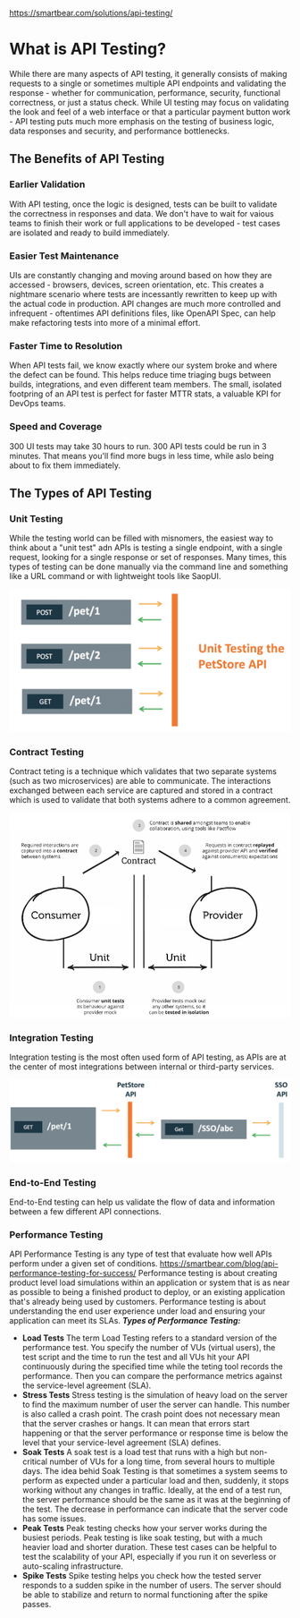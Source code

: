 https://smartbear.com/solutions/api-testing/

# What is API Testing?

While there are many aspects of API testing, it generally consists of making requests to a single or sometimes multiple API endpoints and validating the response - whether for communication, performance, security, functional correctness, or just a status check. While UI testing may focus on validating the look and feel of a web interface or that a particular payment button work - API testing puts much more emphasis on the testing of business logic, data responses and security, and performance bottlenecks.

## The Benefits of API Testing

### Earlier Validation
With API testing, once the logic is designed, tests can be built to validate the correctness in responses and data. We don't have to wait for vaious teams to finish their work or full applications to be developed - test cases are isolated and ready to build immediately.

### Easier Test Maintenance
UIs are constantly changing and moving around based on how they are accessed - browsers, devices, screen orientation, etc. This creates a nightmare scenario where tests are incessantly rewritten to keep up with the actual code in production. API changes are much more controlled and infrequent - oftentimes API definitions files, like OpenAPI Spec, can help make refactoring tests into more of a minimal effort.

### Faster Time to Resolution
When API tests fail, we know exactly where our system broke and where the defect can be found. This helps reduce time triaging bugs between builds, integrations, and even different team members. The small, isolated footpring of an API test is perfect for faster MTTR stats, a valuable KPI for DevOps teams.

### Speed and Coverage
300 UI tests may take 30 hours to run. 300 API tests could be run in 3 minutes. That means you'll find more bugs in less time, while aslo being about to fix them immediately.


## The Types of API Testing

### Unit Testing
While the testing world can be filled with misnomers, the easiest way to think about a "unit test" adn APIs is testing a single endpoint, with a single request, looking for a single response or set of responses. Many times, this types of testing can be done manually via the command line and something like a URL command or with lightweight tools like SaopUI.

![API unit testing](../00_resources/01_img/API_unit-testing.png)

### Contract Testing
Contract teting is a technique which validates that two separate systems (such as two microservices) are able to communicate. The interactions exchanged between each service are captured and stored in a contract which is used to validate that both systems adhere to a common agreement.

![API contract testing](../00_resources/01_img/API_contract-testing.png)

### Integration Testing
Integration testing is the most often used form of API testing, as APIs are at the center of most integrations between internal or third-party services.

![API integration testing](../00_resources/01_img/API_integration-testing.png)

### End-to-End Testing
End-to-End testing can help us validate the flow of data and information between a few different API connections.

### Performance Testing
API Performance Testing is any type of test that evaluate how well APIs perform under a given set of conditions.
https://smartbear.com/blog/api-performance-testing-for-success/
Performance testing is about creating product level load simulations within an application or system that is as near as possible to being a finished product to deploy, or an existing application that's already being used by customers.
Performance testing is about understanding the end user experience under load and ensuring your application can meet its SLAs.
***Types of Performance Testing:***
- **Load Tests**
The term Load Testing refers to a standard version of the performance test. You specify the number of VUs (virtual users), the test script and the time to run the test and all VUs hit your API continuously during the specified time while the teting tool records the performance. Then you can compare the performance metrics against the service-level agreement (SLA).
- **Stress Tests**
Stress testing is the simulation of heavy load on the server to find the maximum number of user the server can handle. This number is also called a crash point. The crash point does not necessary mean that the server crashes or hangs. It can mean that errors start happening or that the server performance or response time is below the level that your service-level agreement (SLA) defines.
- **Soak Tests**
A soak test is a load test that runs with a high but non-critical number of VUs for a long time, from several hours to multiple days. The idea behid Soak Testing is that sometimes a system seems to perform as expected under a particular load and then, suddenly, it stops working without any changes in traffic. Ideally, at the end of a test run, the server performance should be the same as it was at the beginning of the test. The decrease in performance can indicate that the server code has some issues.
- **Peak Tests**
Peak testing checks how your server works during the busiest periods. Peak testing is like soak testing, but with a much heavier load and shorter duration. These test cases can be helpful to test the scalability of your API, especially if you run it on severless or auto-scaling infrastructure.
- **Spike Tests**
Spike testing helps you check how the tested server responds to a sudden spike in the number of users. The server should be able to stabilize and return to normal functioning after the spike passes.
